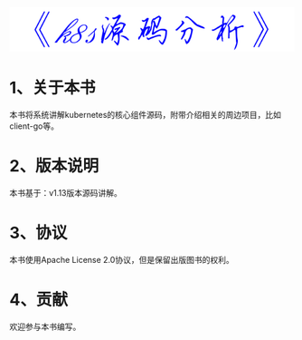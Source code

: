 ![kubernetes](./image/k8s-source-code.png)

# 1、关于本书

本书将系统讲解kubernetes的核心组件源码，附带介绍相关的周边项目，比如client-go等。

# 2、版本说明

本书基于：v1.13版本源码讲解。

# 3、协议

本书使用Apache License 2.0协议，但是保留出版图书的权利。

# 4、贡献

欢迎参与本书编写。